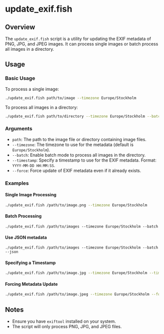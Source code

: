 # update_exif.fish

## Overview

The `update_exif.fish` script is a utility for updating the EXIF metadata of PNG, JPG, and JPEG images. It can process single images or batch process all images in a directory.

## Usage

### Basic Usage

To process a single image:

```sh
./update_exif.fish path/to/image --timezone Europe/Stockholm
```

To process all images in a directory:

```sh
./update_exif.fish path/to/directory --timezone Europe/Stockholm --batch
```

### Arguments

- `path`: The path to the image file or directory containing image files.
- `--timezone`: The timezone to use for the metadata (default is `Europe/Stockholm`).
- `--batch`: Enable batch mode to process all images in the directory.
- `--timestamp`: Specify a timestamp to use for the EXIF metadata. Format: `YYYY-MM-DD HH:MM:SS`.
- `--force`: Force update of EXIF metadata even if it already exists.

### Examples

#### Single Image Processing

```sh
./update_exif.fish /path/to/image.png --timezone Europe/Stockholm
```

#### Batch Processing

`./update_exif.fish /path/to/images --timezone Europe/Stockholm --batch`

#### Use JSON metadata

`./update_exif.fish /path/to/images --timezone Europe/Stockholm --batch --json`

#### Specifying a Timestamp

```sh
./update_exif.fish /path/to/image.jpg --timezone Europe/Stockholm --timestamp "2024-07-03 14:41:11"
```

#### Forcing Metadata Update

```sh
./update_exif.fish /path/to/image.jpeg --timezone Europe/Stockholm --force
```

## Notes

- Ensure you have `exiftool` installed on your system.
- The script will only process PNG, JPG, and JPEG files.
